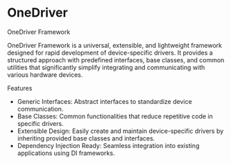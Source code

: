 # OneDriver
OneDriver Framework

OneDriver Framework is a universal, extensible, and lightweight framework designed for rapid development of device-specific drivers. It provides a structured approach with predefined interfaces, base classes, and common utilities that significantly simplify integrating and communicating with various hardware devices.

Features

- Generic Interfaces: Abstract interfaces to standardize device communication.
- Base Classes: Common functionalities that reduce repetitive code in specific drivers.
- Extensible Design: Easily create and maintain device-specific drivers by inheriting provided base classes and interfaces.
- Dependency Injection Ready: Seamless integration into existing applications using DI frameworks.
